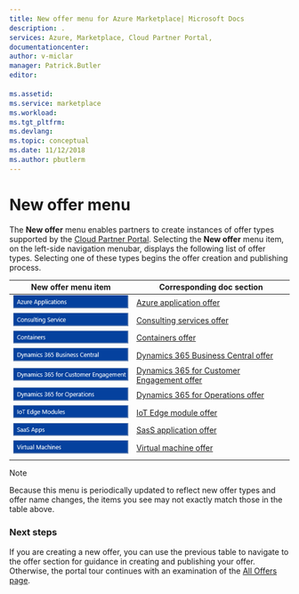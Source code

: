 ```yaml
---
title: New offer menu for Azure Marketplace| Microsoft Docs
description: .
services: Azure, Marketplace, Cloud Partner Portal, 
documentationcenter:
author: v-miclar
manager: Patrick.Butler  
editor:

ms.assetid: 
ms.service: marketplace
ms.workload: 
ms.tgt_pltfrm: 
ms.devlang: 
ms.topic: conceptual
ms.date: 11/12/2018
ms.author: pbutlerm
---
```


# New offer menu

The **New offer** menu enables partners to create instances of offer types supported by the [Cloud Partner Portal](https://cloudpartner.azure.com).  Selecting the **New offer** menu item, on the left-side navigation menubar, displays the following list of offer types.  Selecting one of these types begins the offer creation and publishing process.

|    **New offer menu item**     |     **Corresponding doc section**                       |
|    -----------------------     |     -----------------------------                       |
| ![Azure applications menu item](./media/new-offer-menu1.png) |  [Azure application offer](./../../cloud-partner-portal-orig/cpp-azure-app-offer.md) |
| ![Consulting services menu item](./media/new-offer-menu2.png) | [Consulting services offer](./../../cloud-partner-portal-orig/cloud-partner-portal-consulting-services-publishing-offer.md) |
| ![Containers menu item](./media/new-offer-menu3.png) | [Containers offer](./../containers/cpp-containers-offer.md) |
| ![Dynamics 365 Business Central menu item](./media/new-offer-menu4.png) | [Dynamics 365 Business Central offer](./../../cloud-partner-portal-orig/cpp-business-central-offer.md) |
| ![Dynamics 365 for Customer Engagement menu item](./media/new-offer-menu5.png) | [Dynamics 365 for Customer Engagement offer](./../../cloud-partner-portal-orig/cpp-customer-engagement-offer.md) |
| ![Dynamics 365 for Operations menu item](./media/new-offer-menu6.png) | [Dynamics 365 for Operations offer](./../../cloud-partner-portal-orig/cpp-dynamics-365-operations-offer.md) |
| ![IoT Edge modules menu item](./media/new-offer-menu7.png) | [IoT Edge module offer](./../iot-edge-module/cpp-offer-process-parts.md) |
| ![ SasS applications menu item](./media/new-offer-menu8.png) | [SasS application offer](./../../cloud-partner-portal-orig/cpp-saas-app-offer.md) |
| ![ Virtual machines menu item](./media/new-offer-menu9.png) | [Virtual machine offer](./../virtual-machine/cpp-virtual-machine-offer.md) |
|  |  |

> [!NOTE]
> Because this menu is periodically updated to reflect new offer types and offer name changes, the items you see may not exactly match those in the table above.


### Next steps

If you are creating a new offer, you can use the previous table to navigate to the offer section for guidance in creating and publishing your offer.  Otherwise, the portal tour continues with an examination of the [All Offers page](./cpp-all-offers-page.md).
